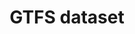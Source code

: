 ---
issue_url: https://github.com/sscu-budapest/sscu-budapest.github.io/issues/75
num: 75
report_link: /reports/75
title: GTFS dataset
---